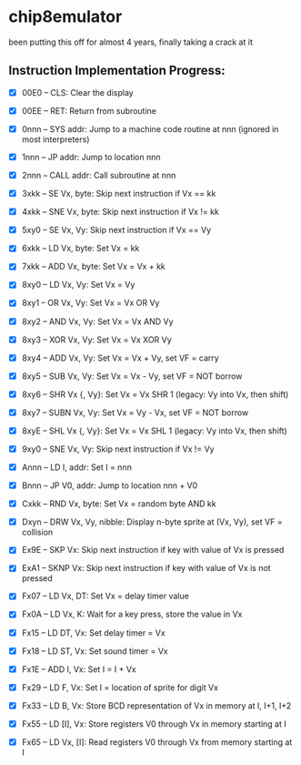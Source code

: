 # chip8emulator
been putting this off for almost 4 years, finally taking a crack at it                                                                           
## Instruction Implementation Progress:

- [x] 00E0 – CLS: Clear the display
- [x] 00EE – RET: Return from subroutine
- [x] 0nnn – SYS addr: Jump to a machine code routine at nnn (ignored in most interpreters)
- [x] 1nnn – JP addr: Jump to location nnn
- [x] 2nnn – CALL addr: Call subroutine at nnn
- [x] 3xkk – SE Vx, byte: Skip next instruction if Vx == kk
- [x] 4xkk – SNE Vx, byte: Skip next instruction if Vx != kk
- [x] 5xy0 – SE Vx, Vy: Skip next instruction if Vx == Vy
- [x] 6xkk – LD Vx, byte: Set Vx = kk
- [x] 7xkk – ADD Vx, byte: Set Vx = Vx + kk
- [x] 8xy0 – LD Vx, Vy: Set Vx = Vy
- [x] 8xy1 – OR Vx, Vy: Set Vx = Vx OR Vy
- [x] 8xy2 – AND Vx, Vy: Set Vx = Vx AND Vy
- [x] 8xy3 – XOR Vx, Vy: Set Vx = Vx XOR Vy
- [x] 8xy4 – ADD Vx, Vy: Set Vx = Vx + Vy, set VF = carry
- [x] 8xy5 – SUB Vx, Vy: Set Vx = Vx - Vy, set VF = NOT borrow
- [x] 8xy6 – SHR Vx {, Vy}: Set Vx = Vx SHR 1 (legacy: Vy into Vx, then shift)
- [x] 8xy7 – SUBN Vx, Vy: Set Vx = Vy - Vx, set VF = NOT borrow
- [x] 8xyE – SHL Vx {, Vy}: Set Vx = Vx SHL 1 (legacy: Vy into Vx, then shift)
- [x] 9xy0 – SNE Vx, Vy: Skip next instruction if Vx != Vy
- [x] Annn – LD I, addr: Set I = nnn
- [x] Bnnn – JP V0, addr: Jump to location nnn + V0
- [x] Cxkk – RND Vx, byte: Set Vx = random byte AND kk
- [x] Dxyn – DRW Vx, Vy, nibble: Display n-byte sprite at (Vx, Vy), set VF = collision
- [x] Ex9E – SKP Vx: Skip next instruction if key with value of Vx is pressed
- [x] ExA1 – SKNP Vx: Skip next instruction if key with value of Vx is not pressed
- [x] Fx07 – LD Vx, DT: Set Vx = delay timer value
- [x] Fx0A – LD Vx, K: Wait for a key press, store the value in Vx
- [x] Fx15 – LD DT, Vx: Set delay timer = Vx
- [x] Fx18 – LD ST, Vx: Set sound timer = Vx
- [x] Fx1E – ADD I, Vx: Set I = I + Vx
- [x] Fx29 – LD F, Vx: Set I = location of sprite for digit Vx
- [x] Fx33 – LD B, Vx: Store BCD representation of Vx in memory at I, I+1, I+2
- [x] Fx55 – LD [I], Vx: Store registers V0 through Vx in memory starting at I
- [x] Fx65 – LD Vx, [I]: Read registers V0 through Vx from memory starting at I

